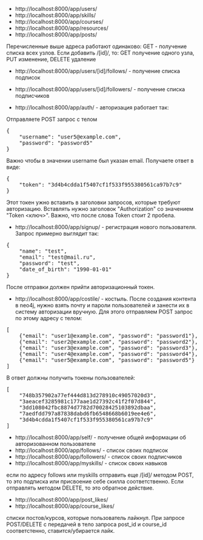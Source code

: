- http://localhost:8000/app/users/
- http://localhost:8000/app/skills/
- http://localhost:8000/app/courses/
- http://localhost:8000/app/resources/
- http://localhost:8000/app/posts/

Перечисленные выше адреса работают одинаково: GET - получение списка всех узлов. Eсли добавить /[id]/, то: GET получение одного узла, PUT изменение, DELETE удаление

- http://localhost:8000/app/users/[id]/follows/ - получение списка подписок
- http://localhost:8000/app/users/[id]/followers/ - получение списка подписчиков



- http://localhost:8000/app/auth/ - авторизация работает так:

Отправляете POST запрос с телом
<pre>{
    "username": "user5@example.com",
    "password": "password5"
}
</pre>

Важно чтобы в значении username был указан email. Получаете ответ в виде:
<pre>{
    "token": "3d4b4cdda1f5407cf1f533f955380561ca97b7c9"
}</pre>

Этот токен ужно вставить в заголовки запросов, которые требуют авторизацию. Вставлять нужно заголовок "Authorization" со значением "Token  <ключ>". Важно, что после слова Token стоит 2 пробела. 

- http://localhost:8000/app/signup/ - регистрация нового пользователя. Запрос примерно выглядит так: 
<pre>{
    "name": "test",
    "email": "test@mail.ru",
    "password": "test",
    "date_of_birth": "1990-01-01"
}</pre>
После отправки должен прийти авторизационный токен.

- http://localhost:8000/app/costile/ - костыль. После создания контента в neo4j, нужно взять почту и пароли пользователей и занести их в систему авторизации вручную. Для этого отправляем POST запрос по этому адресу с телом:
<pre>[
    {"email": "user1@example.com", "password": "password1"},
    {"email": "user2@example.com", "password": "password2"},
    {"email": "user3@example.com", "password": "password3"},
    {"email": "user4@example.com", "password": "password4"},
    {"email": "user5@example.com", "password": "password5"}
]</pre>
В ответ должны получить токены пользователей:
<pre>[
    "748b357902a77ef444d813d278910c49057020d3",
    "3aeacef3285981c177aae1d27392c41f2f07d844",
    "3dd108042fbc8874d7782d70028425103892dbaa",
    "7aedfdd797a87838dabd6fb6548668b6019ee4e6",
    "3d4b4cdda1f5407cf1f533f955380561ca97b7c9"
]</pre>


- http://localhost:8000/app/self/ - получение общей информации об авторизованном пользователе
- http://localhost:8000/app/follows/ - список своих подписок
- http://localhost:8000/app/followers/ - список своих подписчиков
- http://localhost:8000/app/myskills/ - список своих навыков

если по адресу follows или myskills отправить еще /[id]/ методом POST, то это подписка или присвоение себе скилла соответственно. Если отправлять методом DELETE, то это обратное действие.

- http://localhost:8000/app/post_likes/
- http://localhost:8000/app/course_likes/

списки постов/курсов, которые пользователь лайкнул. При запросе POST/DELETE с передачей в тело запроса post_id и course_id соответстенно, ставится/убирается лайк.

